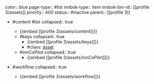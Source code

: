 color:: blue
page-type:: #list
innbok-type:: item
innbok-bm-id:: [[profile 3/assets]]
priority:: 400
status:: #inactive
parent:: [[profile 3]]

- #content #list
  collapsed:: true
	- {{embed [[profile 3/assets/content]]}}
  - #keys
    collapsed:: true
	  - {{embed [[profile 3/assets/keys]]}}
	  - #class: [asset](https://go.innbok.com/#/page/innBoK%2Fclass%2Fasset)
  - #innCoPilot
    collapsed:: true
	  - {{embed [[profile 3/assets/innCoPilot]]}}

- #workflow
  collapsed:: true
	- {{embed [[profile 3/assets/workflow]]}}

